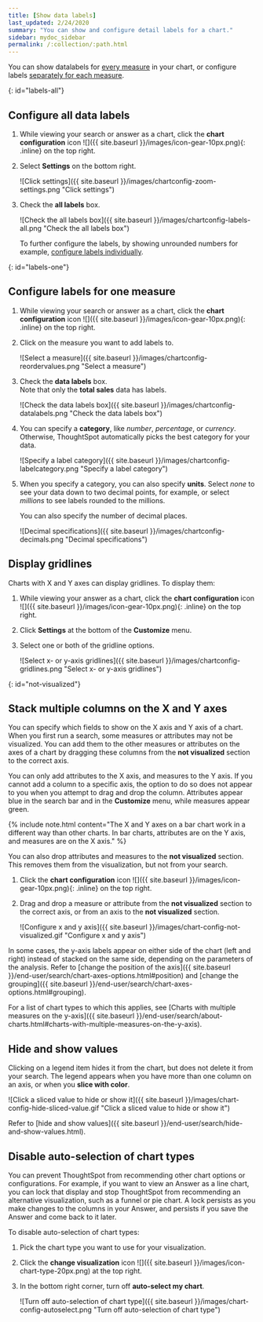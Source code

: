 ```yaml
---
title: [Show data labels]
last_updated: 2/24/2020
summary: "You can show and configure detail labels for a chart."
sidebar: mydoc_sidebar
permalink: /:collection/:path.html
---
```

You can show datalabels for [every measure](#labels-all) in your chart, or configure labels [separately for each measure](#labels-one).

{: id="labels-all"}
## Configure all data labels

1. While viewing your search or answer as a chart, click the **chart configuration** icon ![]({{ site.baseurl }}/images/icon-gear-10px.png){: .inline} on the top right.

2. Select **Settings** on the bottom right.

     ![Click settings]({{ site.baseurl }}/images/chartconfig-zoom-settings.png "Click settings")

3. Check the **all labels** box.

    ![Check the all labels box]({{ site.baseurl }}/images/chartconfig-labels-all.png "Check the all labels box")

    To further configure the labels, by showing unrounded numbers for example, [configure labels individually](#labels-one).

{: id="labels-one"}
## Configure labels for one measure

1. While viewing your search or answer as a chart, click the **chart configuration** icon ![]({{ site.baseurl }}/images/icon-gear-10px.png){: .inline} on the top right.

2. Click on the measure you want to add labels to.

    ![Select a measure]({{ site.baseurl }}/images/chartconfig-reordervalues.png "Select a measure")

3. Check the **data labels** box.<br>
    Note that only the **total sales** data has labels.

    ![Check the data labels box]({{ site.baseurl }}/images/chartconfig-datalabels.png "Check the data labels box")

4. You can specify a **category**, like *number*, *percentage*, or *currency*. Otherwise, ThoughtSpot automatically picks the best category for your data.

    ![Specify a label category]({{ site.baseurl }}/images/chartconfig-labelcategory.png "Specify a label category")

5. When you specify a category, you can also specify **units**. Select *none* to see your data down to two decimal points, for example, or select *millions* to see labels rounded to the millions.

    You can also specify the number of decimal places.

    ![Decimal specifications]({{ site.baseurl }}/images/chartconfig-decimals.png "Decimal specifications")

## Display gridlines

Charts with X and Y axes can display gridlines. To display them:

1. While viewing your answer as a chart, click the **chart configuration** icon ![]({{ site.baseurl }}/images/icon-gear-10px.png){: .inline} on the top right.

2. Click **Settings** at the bottom of the **Customize** menu.

2. Select one or both of the gridline options.

     ![Select x- or y-axis gridlines]({{ site.baseurl }}/images/chartconfig-gridlines.png "Select x- or y-axis gridlines")

{: id="not-visualized"}
## Stack multiple columns on the X and Y axes

You can specify which fields to show on the X axis and Y axis of a chart. When you first run a search, some measures or attributes may not be visualized. You can add them to the other measures or attributes on the axes of a chart by dragging these columns from the **not visualized** section to the correct axis.

You can only add attributes to the X axis, and measures to the Y axis. If you cannot add a column to a specific axis, the option to do so does not appear to you when you attempt to drag and drop the column. Attributes appear blue in the search bar and in the **Customize** menu, while measures appear green.

{% include note.html content="The X and Y axes on a bar chart work in a different way than other charts. In bar charts, attributes are on the Y axis, and measures are on the X axis." %}

You can also drop attributes and measures to the **not visualized** section. This removes them from the visualization, but not from your search.

1. Click the **chart configuration** icon ![]({{ site.baseurl }}/images/icon-gear-10px.png){: .inline} on the top right.

2. Drag and drop a measure or attribute from the **not visualized** section to the correct axis, or from an axis to the **not visualized** section.

   ![Configure x and y axis]({{ site.baseurl }}/images/chart-config-not-visualized.gif "Configure x and y axis")

In some cases, the y-axis labels appear on either side of the chart (left and right) instead of stacked on the same side, depending on the parameters of the analysis. Refer to  [change the position of the axis]({{ site.baseurl }}/end-user/search/chart-axes-options.html#position) and [change the grouping]({{ site.baseurl }}/end-user/search/chart-axes-options.html#grouping).

For a list of chart types to which this applies, see [Charts with multiple measures on the y-axis]({{ site.baseurl }}/end-user/search/about-charts.html#charts-with-multiple-measures-on-the-y-axis).

## Hide and show values

Clicking on a legend item hides it from the chart, but does not delete it from your search. The legend appears when you have more than one column on an axis, or when you **slice with color**.

![Click a sliced value to hide or show it]({{ site.baseurl }}/images/chart-config-hide-sliced-value.gif "Click a sliced value to hide or show it")

Refer to [hide and show values]({{ site.baseurl }}/end-user/search/hide-and-show-values.html).

## Disable auto-selection of chart types

You can prevent ThoughtSpot from recommending other chart
options or configurations. For example, if you want to view an Answer as a line chart, you can lock that
display and stop ThoughtSpot from recommending an alternative visualization, such as a funnel or pie chart. A lock persists as you make changes to the columns in your Answer, and persists if you save the Answer and come back to it later.

To disable auto-selection of chart types:

1. Pick the chart type you want to use for your visualization.

2. Click the **change visualization** icon ![]({{ site.baseurl }}/images/icon-chart-type-20px.png) at the top right.

3. In the bottom right corner, turn off **auto-select my chart**.

    ![Turn off auto-selection of chart type]({{ site.baseurl }}/images/chart-config-autoselect.png "Turn off auto-selection of chart type")
